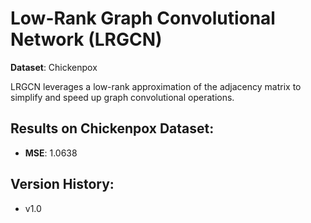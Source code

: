 # Low-Rank Graph Convolutional Network (LRGCN)

**Dataset**: Chickenpox

LRGCN leverages a low-rank approximation of the adjacency matrix to simplify and speed up graph convolutional operations.

## Results on Chickenpox Dataset:

- **MSE**: 1.0638

## Version History:

- v1.0
